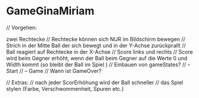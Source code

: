 # GameGinaMiriam

// Vorgehen:

zwei Rechtecke
// Rechtecke können sich NUR im Bildschirm bewegen
// Strich in der Mitte
Ball der sich bewegt und in der Y-Achse zurückprallt
// Ball reagiert auf Rechtecke in der X-Achse
// Score links und rechts
// Score wird beim Gegner erhöht, wenn der Ball beim Gegner auf die Werte 0 und Width kommt (so bleibt der Ball im Spiel )
// Einbauen von gameStates? 
    // – Start
    // – Game
    // Wann ist GameOver?

// Extras:
// nach jeder ScorErhöhung wird der Ball schneller
// das Spiel stylen (Farbe, Verschwommenheit, Spuren etc.)